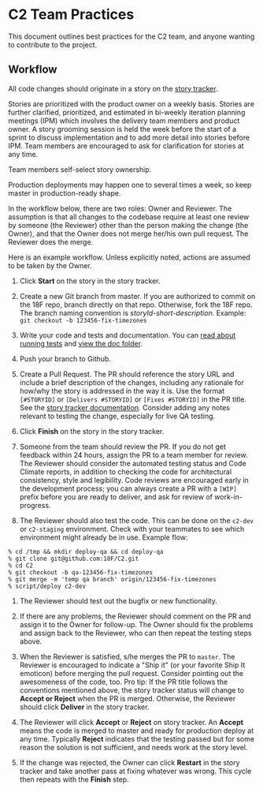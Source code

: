 # C2 Team Practices

This document outlines best practices for the C2 team, and anyone wanting to contribute to the project.

## Workflow

All code changes should originate in a story on the [story tracker](https://pivotaltracker.com/n/projects/1149728).

Stories are prioritized with the product owner on a weekly basis.
Stories are further clarified, prioritized, and estimated in bi-weekly iteration planning meetings (IPM) 
which involves the delivery team members and product owner. 
A story grooming session is held the week before the start of a sprint to discuss implementation
and to add more detail into stories before IPM. Team members are encouraged to ask for clarification for stories at any time.

Team members self-select story ownership.

Production deployments may happen one to several times a week, so keep master in production-ready shape.

In the workflow below, there are two roles: Owner and Reviewer. The assumption is that all changes to the codebase
require at least one review by someone (the Reviewer) other than the person making the change (the Owner), and that the Owner
does not merge her/his own pull request. The Reviewer does the merge.

Here is an example workflow. Unless explicitly noted, actions are assumed to be taken by the Owner.

1. Click **Start** on the story in the story tracker.

1. Create a new Git branch from master. 
If you are authorized to commit on the 18F repo, branch directly on that repo. 
Otherwise, fork the 18F repo. The branch naming convention is *storyId*-*short-description*. 
Example: `git checkout -b 123456-fix-timezones`

1. Write your code and tests and documentation. You can 
[read about running tests](https://github.com/18F/C2/blob/master/doc/setup.md#running-tests) 
and [view the doc folder](https://github.com/18F/C2/tree/master/doc).

1. Push your branch to Github.

1. Create a Pull Request. The PR should reference the story URL and include a brief description
of the changes, including any rationale for how/why the story is addressed in the way it is. Use the format
`[#STORYID]` or `[Delivers #STORYID]` or `[Fixes #STORYID]` in the PR title. 
See the [story tracker documentation](https://www.pivotaltracker.com/help/api?version=v5#Tracker_Updates_in_SCM_Post_Commit_Hooks). Consider adding any notes relevant to testing the change, especially for live QA testing.

1. Click **Finish** on the story in the story tracker.

1. Someone from the team should review the PR. If you do not get feedback within 24 hours, 
assign the PR to a team member for review. The Reviewer should consider the automated
testing status and Code Climate reports, in addition to checking the code for architectural
consistency, style and legibility. Code reviews are encouraged early in the development process;
you can always create a PR with a `[WIP]` prefix before you are ready to deliver, and ask for review
of work-in-progress.

1. The Reviewer should also test the code. This can be done on the `c2-dev` or `c2-staging` environment.
Check with your teammates to see which environment might already be in use.
Example flow:

  ```
  % cd /tmp && mkdir deploy-qa && cd deploy-qa
  % git clone git@github.com:18F/C2.git
  % cd C2
  % git checkout -b qa-123456-fix-timezones
  % git merge -m 'temp qa branch' origin/123456-fix-timezones
  % script/deploy c2-dev
  ```

1. The Reviewer should test out the bugfix or new functionality.

1. If there are any problems, the Reviewer should comment on the PR and assign it to the Owner for follow-up.
The Owner should fix the problems and assign back to the Reviewer, who can then repeat the testing steps above.

1. When the Reviewer is satisfied, s/he merges the PR to `master`. 
The Reviewer is encouraged to indicate a "Ship it" (or your favorite Ship It emoticon) before merging the pull request. Consider pointing out the awesomeness of the code, too.
Pro tip: If the PR title follows the conventions mentioned above, 
the story tracker status will change to **Accept or Reject** when the PR is merged. 
Otherwise, the Reviewer should click **Deliver** in the story tracker.

1. The Reviewer will click **Accept** or **Reject** on story tracker. An **Accept** means the code is merged
to master and ready for production deploy at any time. Typically **Reject** indicates
that the testing passed but for some reason the solution is not sufficient, and needs work at the
story level. 

1. If the change was rejected, the Owner can click **Restart** in the story tracker and take another pass at fixing
whatever was wrong. This cycle then repeats with the **Finish** step.
